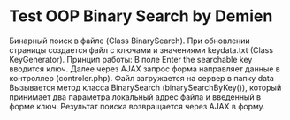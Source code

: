 # Test OOP Binary Search by Demien
Бинарный поиск в файле (Class BinarySearch).
При обновлении страницы создается файл с ключами и значениями keydata.txt (Class KeyGenerator).
Принцип работы: 
В поле Enter the searchable key вводится ключ.
Далее через AJAX запрос форма направляет данные в контроллер (controler.php).
Файл загружается на сервер в папку data
Вызывается метод класса BinarySearch (binarySearchByKey()), который принимает два параметра локальный адрес файла и введенный в форме ключ.
Результат поиска возвращается через AJAX в форму.




